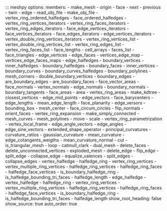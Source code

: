 ::: meshpy
    options:
      members:
        - make_mesh
        - origin
        - face
        - next
        - previous
        - twin
        - edge
        - read_obj_file
        - make_obj_file
        - vertex_ring_ordered_halfedges
        - face_ordered_halfedges
        - vertex_ring_vertices_iterators
        - vertex_ring_faces_iterators
        - vertex_ring_edges_iterators
        - face_edge_vertices_iterators
        - face_vertices_iterators
        - face_edges_iterators
        - edge_vertices_iterators
        - vertex_double_ring_vertices_iterators
        - vertex_ring_vertices_list
        - vertex_double_ring_vertices_list
        - vertex_ring_edges_list
        - vertex_ring_faces_list
        - face_lengths
        - cell_arrays
        - faces_list
        - face_triangles
        - edge_vertices
        - edge_faces
        - vertices_edge_map
        - vertices_edge_faces_maps
        - edge_halfedges
        - boundary_vertices
        - inner_halfedges
        - boundary_halfedges
        - boundary_faces
        - inner_vertices
        - boundary_curves
        - boundary_curves_halfedges
        - boundary_polylines
        - mesh_corners
        - double_boundary_vertices
        - boundary_edges
        - are_boundary_edges
        - are_boundary_faces
        - face_vector_areas
        - face_normals
        - vertex_normals
        - edge_normals
        - boundary_normals
        - boundary_tangents
        - face_areas
        - area
        - vertex_ring_areas
        - make_kdtree
        - closest_vertices
        - edge_mid_points
        - edge_vectors
        - face_barycenters
        - edge_lengths
        - mean_edge_length
        - face_planarity
        - edge_versors
        - bounding_box
        - mesh_center
        - face_circum_circles
        - flip_normals
        - orient_faces
        - vertex_ring_expansion
        - make_simply_connected
        - mesh_curves
        - mesh_polylines
        - move
        - scale
        - vertex_ring_parametrization
        - vertex_local_frame
        - edge_angle_vectors
        - edge_angles
        - edge_sine_vectors
        - extended_shape_operator
        - principal_curvatures
        - curvature_ratios
        - gaussian_curvature
        - mean_curvature
        - edge_cotangents_weigths
        - mean_curvature_normal
        - cut
        - is_triangular_mesh
        - loop
        - catmull_clark
        - dual_mesh
        - delete_faces
        - delete_unconnected_vertices
        - exploded_mesh
        - delete_edge
        - flip_edge
        - split_edge
        - collapse_edge
        - equalize_valences
        - split_edges
        - collapse_edges
        - vertex_halfedge
        - halfedge_ring
        - vertex_ring_vertices
        - vertex_multiple_ring_vertices
        - halfedge_ring_vertices
        - halfedge_ring_faces
        - halfedge_face_vertices
        - is_boundary_halfedge_ring
        - is_halfedge_bounding_tri_faces
        - halfedge_length
        - edge_halfedge
        - vertex_halfedge
        - halfedge_ring
        - vertex_ring_vertices
        - vertex_multiple_ring_vertices
        - halfedge_ring_vertices
        - halfedge_ring_faces
        - halfedge_face_vertices
        - is_boundary_halfedge_ring
        - is_halfedge_bounding_tri_faces
        - halfedge_length
      show_root_heading: false
      show_source: true
      auto_order: true